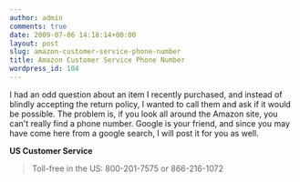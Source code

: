 ```yaml
---
author: admin
comments: true
date: 2009-07-06 14:18:14+00:00
layout: post
slug: amazon-customer-service-phone-number
title: Amazon Customer Service Phone Number
wordpress_id: 104
---
```


I had an odd question about an item I recently purchased, and instead of blindly accepting the return policy, I wanted to call them and ask if it would be possible. The problem is, if you look all around the Amazon site, you can't really find a phone number. Google is your friend, and since you may have come here from a google search, I will post it for you as well.

**US Customer Service**


> Toll-free in the US: 800-201-7575 or 866-216-1072




